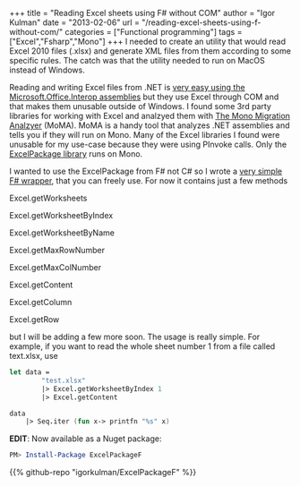 +++
title = "Reading Excel sheets using F# without COM"
author = "Igor Kulman"
date = "2013-02-06"
url = "/reading-excel-sheets-using-f-without-com/"
categories = ["Functional programming"]
tags = ["Excel","Fsharp","Mono"]
+++
I needed to create an utility that would read Excel 2010 files (.xlsx) and generate XML files from them according to some specific rules. The catch was that the utility needed to run on MacOS instead of Windows.

Reading and writing Excel files from .NET is [very easy using the Microsoft.Office.Interop assemblies][1] but they use Excel through COM and that makes them unusable outside of Windows. I found some 3rd party libraries for working with Excel and analzyed them with [The Mono Migration Analzyer][2] (MoMA). MoMA is a handy tool that analyzes .NET assemblies and tells you if they will run on Mono. Many of the Excel libraries I found were unusable for my use-case because they were using PInvoke calls. Only the [ExcelPackage library][3] runs on Mono.

I wanted to use the ExcelPackage from F# not C# so I wrote a [very simple F# wrapper][4], that you can freely use. For now it contains just a few methods

<!--more-->

Excel.getWorksheets
  
Excel.getWorksheetByIndex
  
Excel.getWorksheetByName
  
Excel.getMaxRowNumber
  
Excel.getMaxColNumber
  
Excel.getContent
  
Excel.getColumn
  
Excel.getRow

but I will be adding a few more soon. The usage is really simple. For example, if you want to read the whole sheet number 1 from a file called text.xlsx, use

```fsharp
let data = 
        "test.xlsx"
        |> Excel.getWorksheetByIndex 1
        |> Excel.getContent 

data 
    |> Seq.iter (fun x-> printfn "%s" x)
```

**EDIT**: Now available as a Nuget package:

```powershell
PM> Install-Package ExcelPackageF
```

{{% github-repo "igorkulman/ExcelPackageF" %}}


 [1]: http://blogs.msdn.com/b/jackhu/archive/2011/04/19/fsharp-amp-excel-io-reading-and-writeing-to-excel.aspx
 [2]: http://www.mono-project.com/MoMA
 [3]: http://excelpackage.codeplex.com/
 [4]: https://github.com/igorkulman/ExcelPackageF
